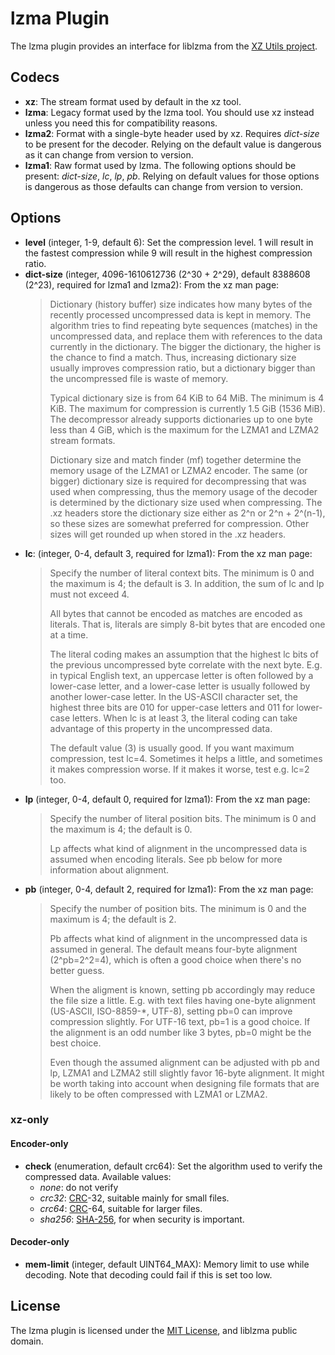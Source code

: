 # lzma Plugin #

The lzma plugin provides an interface for liblzma from the [XZ Utils
project](http://tukaani.org/xz/).

## Codecs ##

 * **xz**: The stream format used by default in the xz tool.
 * **lzma**: Legacy format used by the lzma tool.  You should use xz
   instead unless you need this for compatibility reasons.
 * **lzma2**: Format with a single-byte header used by xz.  Requires
   *dict-size* to be present for the decoder.  Relying on the default
   value is dangerous as it can change from version to version.
 * **lzma1**: Raw format used by lzma.  The following options should
   be present: *dict-size*, *lc*, *lp*, *pb*.  Relying on default
   values for those options is dangerous as those defaults can change
   from version to version.

## Options ##

 * **level** (integer, 1-9, default 6): Set the compression level.  1
   will result in the fastest compression while 9 will result in the
   highest compression ratio.
 * **dict-size** (integer, 4096-1610612736 (2^30 + 2^29), default
     8388608 (2^23), required for lzma1 and lzma2): From the xz man
     page:
   > Dictionary (history buffer) size indicates how many bytes of the
   > recently processed uncompressed data is kept in memory.  The
   > algorithm tries to find repeating byte sequences (matches) in the
   > uncompressed data, and replace them with references to the data
   > currently in the dictionary.  The bigger the dictionary, the
   > higher is the chance to find a match.  Thus, increasing
   > dictionary size usually improves compression ratio, but a
   > dictionary bigger than the uncompressed file is waste of
   > memory.
   >
   > Typical dictionary size is from 64 KiB to 64 MiB.  The minimum is
   > 4 KiB.  The maximum for compression is currently 1.5 GiB (1536
   > MiB).  The decompressor already supports dictionaries up to one
   > byte less than 4 GiB, which is the maximum for the LZMA1 and
   > LZMA2 stream formats.
   >
   > Dictionary size and match finder (mf) together determine the
   > memory usage of the LZMA1 or LZMA2 encoder.  The same (or bigger)
   > dictionary size is required for decompressing that was used when
   > compressing, thus the memory usage of the decoder is determined
   > by the dictionary size used when compressing.  The .xz headers
   > store the dictionary size either as 2^n or 2^n + 2^(n-1), so
   > these sizes are somewhat preferred for compression.  Other sizes
   > will get rounded up when stored in the .xz headers.
 * **lc**: (integer, 0-4, default 3, required for lzma1): From the xz
     man page:
   > Specify the number of literal context bits.  The minimum is 0 and
   > the maximum is 4; the default is 3.  In addition, the sum of lc
   > and lp must not exceed 4.
   >
   > All bytes that cannot be encoded as matches are encoded as
   > literals.  That is, literals are simply 8-bit bytes that are
   > encoded one at a time.
   >
   > The literal coding makes an assumption that the highest lc bits
   > of the previous uncompressed byte correlate with the next byte.
   > E.g. in typical English text, an uppercase letter is often
   > followed by a lower-case letter, and a lower-case letter is
   > usually followed by another lower-case letter.  In the US-ASCII
   > character set, the highest three bits are 010 for upper-case
   > letters and 011 for lower-case letters.  When lc is at least 3,
   > the literal coding can take advantage of this property in the
   > uncompressed data.
   >
   > The default value (3) is usually good.  If you want maximum
   > compression, test lc=4.  Sometimes it helps a little, and
   > sometimes it makes compression worse.  If it makes it worse, test
   > e.g. lc=2 too.
 * **lp** (integer, 0-4, default 0, required for lzma1): From the xz
     man page:
   > Specify the number of literal position bits.  The minimum is 0
   > and the maximum is 4; the default is 0.
   >
   > Lp affects what kind of alignment in the uncompressed data is
   > assumed when encoding literals.  See pb below for more
   > information about alignment.
 * **pb** (integer, 0-4, default 2, required for lzma1): From the xz
     man page:
   > Specify the number of position bits.  The minimum is 0 and the
   > maximum is 4; the default is 2.
   >
   > Pb affects what kind of alignment in the uncompressed data is
   > assumed in general.  The default means four-byte alignment
   > (2^pb=2^2=4), which is often a good choice when there's no better
   > guess.
   >
   > When the aligment is known, setting pb accordingly may reduce the
   > file size a little.  E.g. with text files having one-byte
   > alignment (US-ASCII, ISO-8859-*, UTF-8), setting pb=0 can improve
   > compression slightly.  For UTF-16 text, pb=1 is a good choice.
   > If the alignment is an odd number like 3 bytes, pb=0 might be the
   > best choice.
   >
   > Even though the assumed alignment can be adjusted with pb and lp,
   > LZMA1 and LZMA2 still slightly favor 16-byte alignment.  It might
   > be worth taking into account when designing file formats that are
   > likely to be often compressed with LZMA1 or LZMA2.

### xz-only ###

#### Encoder-only ####

 * **check** (enumeration, default crc64): Set the algorithm
     used to verify the compressed data.  Available values:
   * *none*: do not verify
   * *crc32*: [CRC](https://en.wikipedia.org/wiki/Cyclic_redundancy_check)-32, suitable mainly for small files.
   * *crc64*: [CRC](https://en.wikipedia.org/wiki/Cyclic_redundancy_check)-64, suitable for larger files.
   * *sha256*: [SHA-256](https://en.wikipedia.org/wiki/SHA-2), for
      when security is important.

#### Decoder-only ####

 * **mem-limit** (integer, default UINT64_MAX): Memory limit to use
   while decoding.  Note that decoding could fail if this is set too
   low.

## License ##

The lzma plugin is licensed under the [MIT
License](http://opensource.org/licenses/MIT), and liblzma public
domain.
